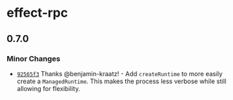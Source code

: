# effect-rpc

## 0.7.0

### Minor Changes

- [`92565f3`](https://github.com/benjamin-kraatz/effect-rpc/commit/92565f39dc2c2e6562949bd1420cde5b773543ae) Thanks @benjamin-kraatz! - Add `createRuntime` to more easily create a `ManagedRuntime`. This makes the process less verbose while still allowing for flexibility.
